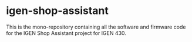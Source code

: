 # igen-shop-assistant
This is the mono-repository containing all the software and firmware code for the IGEN Shop Assistant project for IGEN 430.
